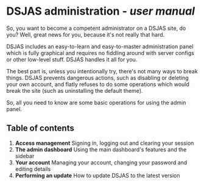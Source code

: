 # DSJAS administration - *user manual*

So, you want to become a competent administrator on a DSJAS site, do you? Well, great news for you, because it's not really that hard.

DSJAS includes an easy-to-learn and easy-to-master administration panel which is fully graphical and requires no fiddling around with server configs or other low-level stuff. DSJAS handles it all for you.

The best part is, unless you intentionally try, there's not many ways to break things. DSJAS prevents dangerous actions, such as disabling or deleting your own account, and flatly refuses to do some operations which would break the site (such as uninstalling the default theme).

So, all you need to know are some basic operations for using the admin panel.

## Table of contents

1. **Access management** Signing in, logging out and clearing your session
1. **The admin dashboard** Using the main dashboard's features and the sidebar
1. **Your account** Managing your account, changing your password and editing details
1. **Performing an update** How to update DSJAS to the latest version
